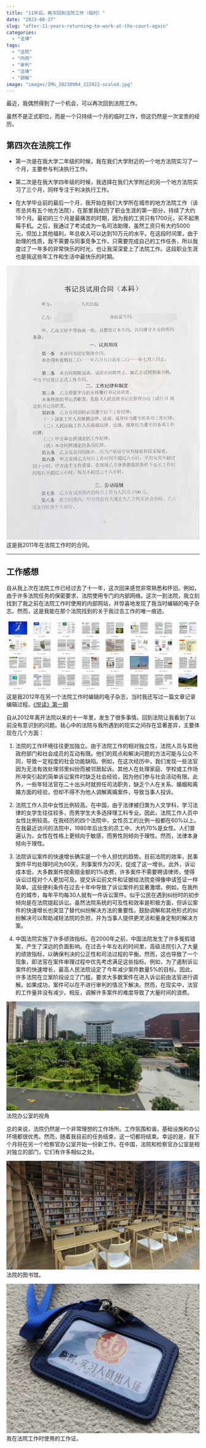 ```yaml
---
title: "11年后，再次回到法院工作（临时）"
date: "2023-08-27"
slug: "after-11-years-returning-to-work-at-the-court-again"
categories: 
  - "法律"
tags: 
  - "法院"
  - "内网"
  - "审判"
  - "法律"
  - "调解"
image: "images/IMG_20230904_222922-scaled.jpg"
---
```


最近，我偶然得到了一个机会，可以再次回到法院工作。

虽然不是正式职位，而是一个只持续一个月的临时工作，但这仍然是一次宝贵的经历。

## 第四次在法院工作

- 第一次是在我大学二年级的时候，我在我们大学附近的一个地方法院实习了一个月，主要参与判决执行工作。

- 第二次是在我大学四年级的时候，我选择在我们大学附近的另一个地方法院实习了三个月，同样专注于判决执行工作。

- 在大学毕业前的最后一个月，我开始在我们大学所在城市的地方法院工作（该市总共有五个地方法院），在那里我经历了职业生涯的第一部分，持续了大约18个月。最初的三个月是最痛苦的时期，因为我的工资只有1700元，买不起黑莓手机。之后，我通过了考试成为一名司法助理，虽然工资只有大约5000元，但加上其他福利，年总收入可以达到10万元的水平。在这段时间里，由于助理的性质，我不需要与同事竞争工作，只需要完成自己的工作任务，所以我度过了一年多的非常快乐的时光，也让我深深爱上了法院工作。这段职业生涯也是我这些年工作和生活中最快乐的时期。

![600|800](images/IMG_20230905_123058-scaled.jpg)
这是我2011年在法院工作时的合同。

---

## 工作感想

自从我上次在法院工作已经过去了十一年，这次回来感觉非常熟悉和怀旧。例如，由于许多法院任务的保密要求，法院使用专门的内部网络。这次一到法院，我立刻找到了我之前在法院工作时使用的内部网站，并惊喜地发现了我当时编辑的电子杂志。然而，这是我能在那个法院找到的关于我过去工作的唯一痕迹。

![](images/yuedu-1024x379.png)
这是我2012年在另一个法院工作时编辑的电子杂志，当时我还写过一篇文章记录编辑过程。[《悦读》第一期](https://hyruo.com/article/2012-09-12-happy-reading/)


自从2012年离开法院以来的十一年里，发生了很多事情。回到法院让我看到了以前没有意识到的问题。我心中的法院与我所遇到的现实之间存在显著差异，主要体现在几个方面：

1. 法院的工作环境往往更加独立。由于法院工作的相对独立性，法院人员与其他政府部门和社会成员的互动有限。他们的观点和解决问题的方法可能与公众不同，导致一定程度的社会功能缺陷。例如，在这次经历中，我们发现一些法官因为无法有效处理邻里纠纷而被邻居起诉。其他人在处理家庭、学校或工作场所冲突引起的简单诉讼案件时缺乏社会经验，因为他们参与社会活动有限。此外，一些年轻法官在二十出头时就担任司法职务，缺乏个人在关系、婚姻和离婚方面的经验，但却不得不为他人调解离婚案件，导致当事人投诉。

2. 法院工作人员中女性比例较高。在中国，由于法律被归类为人文学科，学习法律的女学生往往较多，而男学生大多选择理工科专业。因此，法院工作人员中女性比例较高。在我经历的四个法院中，女性员工的比例一般都在60%以上。在我最近访问的法院中，1980年后出生的员工中，大约70%是女性。人们普遍认为，女性在性格上更倾向于敏感，而男性则倾向于理性。然而，法律本身倾向于理性。

3. 法院诉讼案件的快速增长确实是一个令人担忧的趋势。目前法院的效率，民事案件平均处理时间为60天，刑事案件为20天，促成了这一增长。此外，诉讼成本低，大多数案件按索赔金额的1%收费，许多案件不需要聘请律师，使得诉讼过程对个人更加可及。提交诉讼前文件和证据给法院变得像申请签证一样简单。这些便利条件在过去十年中导致了诉讼案件的显著激增。例如，在我所在的城市，每年平均每30人就有一件诉讼案件。似乎公民在遇到纠纷时的初步倾向是在法院提起诉讼。虽然法院系统的可及性和效率是积极方面，但诉讼案件的快速增长也突显了替代纠纷解决方法的重要性。鼓励调解和其他形式的纠纷解决可以帮助减轻法院的负担，并为当事人提供更灵活和量身定制的解决方案。

4. 中国法院实施了许多绩效指标。在2000年之前，中国法院发生了许多冤假错案，产生了深远的负面影响。在过去十年左右的时间里，高级法院引入了大量的绩效指标，以确保判决的公正性和司法过程的平衡。然而，这也导致了一个现象，即法官在案件审理过程中优先考虑满足这些指标。例如，为了遏制诉讼案件的快速增长，最高人民法院设定了今年减少案件数量5%的目标。因此，许多法院在立案阶段设立了门槛，要求大多数案件在进入诉讼前由法官进行调解。如果成功，案件可以在不进行审判的情况下解决。然而，在现实中，法官的工作量并没有减少。相反，调解许多案件的难度导致了大量时间的浪费。

![](images/IMG_20230904_222922-1024x576.jpg)
法院办公室的视角

总的来说，法院仍然是一个非常理想的工作场所。工作氛围和谐，基础设施和办公环境都很优秀。然而，随着我目前的任务结束，这一切都将结束。幸运的是，我下个月将在另一个检察官办公室开始一份新工作。在中国，法院和检察官办公室是相对独立的部门，它们有许多相似之处。

![](images/IMG_20230904_223034-1024x576.jpg)
法院的图书馆。

![](images/IMG_20230905_122542-1024x789.jpg)
我在法院工作时使用的工作证。

